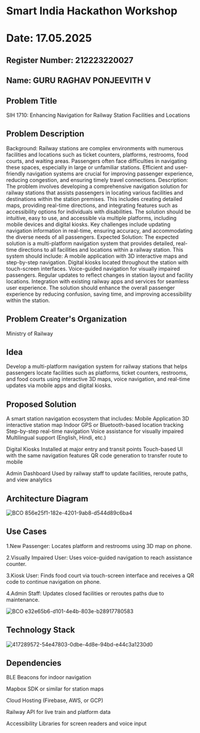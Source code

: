 # Smart India Hackathon Workshop
# Date: 17.05.2025
## Register Number: 212223220027
## Name: GURU RAGHAV PONJEEVITH V
## Problem Title
SIH 1710: Enhancing Navigation for Railway Station Facilities and Locations
## Problem Description
Background: Railway stations are complex environments with numerous facilities and locations such as ticket counters, platforms, restrooms, food courts, and waiting areas. Passengers often face difficulties in navigating these spaces, especially in large or unfamiliar stations. Efficient and user-friendly navigation systems are crucial for improving passenger experience, reducing congestion, and ensuring timely travel connections. Description: The problem involves developing a comprehensive navigation solution for railway stations that assists passengers in locating various facilities and destinations within the station premises. This includes creating detailed maps, providing real-time directions, and integrating features such as accessibility options for individuals with disabilities. The solution should be intuitive, easy to use, and accessible via multiple platforms, including mobile devices and digital kiosks. Key challenges include updating navigation information in real-time, ensuring accuracy, and accommodating the diverse needs of all passengers. Expected Solution: The expected solution is a multi-platform navigation system that provides detailed, real-time directions to all facilities and locations within a railway station. This system should include: A mobile application with 3D interactive maps and step-by-step navigation. Digital kiosks located throughout the station with touch-screen interfaces. Voice-guided navigation for visually impaired passengers. Regular updates to reflect changes in station layout and facility locations. Integration with existing railway apps and services for seamless user experience. The solution should enhance the overall passenger experience by reducing confusion, saving time, and improving accessibility within the station.

## Problem Creater's Organization
Ministry of Railway

## Idea
Develop a multi-platform navigation system for railway stations that helps passengers locate facilities such as platforms, ticket counters, restrooms, and food courts using interactive 3D maps, voice navigation, and real-time updates via mobile apps and digital kiosks.

## Proposed Solution 
A smart station navigation ecosystem that includes:
  Mobile Application
    3D interactive station map
    Indoor GPS or Bluetooth-based location tracking
    Step-by-step real-time navigation
    Voice assistance for visually impaired
    Multilingual support (English, Hindi, etc.)

 Digital Kiosks
    Installed at major entry and transit points
    Touch-based UI with the same navigation features
    QR code generation to transfer route to mobile

 Admin Dashboard
    Used by railway staff to update facilities, reroute paths, and view analytics

## Architecture Diagram

![BCO 856e25f1-182e-4201-9ab8-d544d89c6ba4](https://github.com/user-attachments/assets/97510bc7-b01f-44e5-9a59-e11704b0c977)

## Use Cases
1.New Passenger: Locates platform and restrooms using 3D map on phone.

2.Visually Impaired User: Uses voice-guided navigation to reach assistance counter.

3.Kiosk User: Finds food court via touch-screen interface and receives a QR code to continue navigation on phone.

4.Admin Staff: Updates closed facilities or reroutes paths due to maintenance.

![BCO e32e65b6-d101-4e4b-803e-b28917780583](https://github.com/user-attachments/assets/e9cb1be7-93f6-4586-9156-5317ef4f4383)



## Technology Stack
![417289572-54e47803-0dbe-4d8e-94bd-e44c3a1230d0](https://github.com/user-attachments/assets/8a523546-3a23-4db0-a881-aa6db5926dad)


## Dependencies
BLE Beacons for indoor navigation

Mapbox SDK or similar for station maps

Cloud Hosting (Firebase, AWS, or GCP)

Railway API for live train and platform data

Accessibility Libraries for screen readers and voice input
